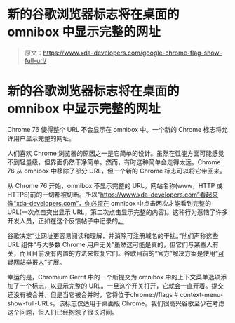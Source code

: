 # 新的谷歌浏览器标志将在桌面的 omnibox 中显示完整的网址

> 原文：<https://www.xda-developers.com/google-chrome-flag-show-full-url/>

# 新的谷歌浏览器标志将在桌面的 omnibox 中显示完整的网址

Chrome 76 使得整个 URL 不会显示在 omnibox 中。一个新的 Chrome 标志将允许用户显示完整的网址。

人们喜欢 Chrome 浏览器的原因之一是它简单的设计。虽然在性能方面可能感觉不到轻量级，但界面仍然干净简单。然而，有时这种简单会走得太远。Chrome 76 从 omnibox 中移除了部分 URL，但一个新的 Chrome 标志可以将它带回来。

从 Chrome 76 开始，omnibox 不显示完整的 URL。网站名称(www，HTTP 或 HTTPS)前的一切都被切断。所以“https://www.xda-developers.com”看起来像“xda-developers.com”，你必须在 omnibox 中点击两次才能看到完整的 URL(一次点击突出显示 URL，第二次点击显示完整的内容)。这种行为惹恼了许多开发人员，正如在这个反馈帖子中记录的[。](https://bugs.chromium.org/p/chromium/issues/detail?id=883038)

谷歌决定“让网址更容易阅读和理解，并消除可注册域名的干扰。”他们声称这些 URL 组件“与大多数 Chrome 用户无关”虽然这可能是真的，但它们与某些人有关，而且目前没有内置的方法来恢复它们。谷歌目前的“官方”解决方案是使用“[可疑网站举报人](https://chrome.google.com/webstore/detail/suspicious-site-reporter/jknemblkbdhdcpllfgbfekkdciegfboi)”扩展。

幸运的是，Chromium Gerrit 中的一个新提交为 omnibox 中的上下文菜单选项添加了一个标志，以显示完整的 URL。一旦这个开关打开，它就会一直开着。提交还没有被合并，但是当它被合并时，它将位于chrome://flags # context-menu-show-full-URLs。该标志仅适用于桌面版 Chrome。我们很高兴谷歌至少在考虑这个问题，但人们已经抱怨了很长时间。